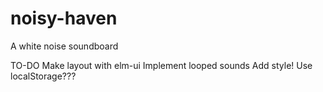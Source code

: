 # noisy-haven
A white noise soundboard

TO-DO
Make layout with elm-ui
Implement looped sounds
Add style!
Use localStorage???
